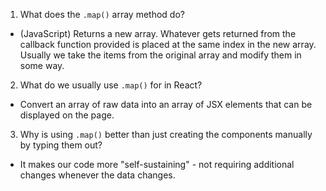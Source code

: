 1. What does the `.map()` array method do?
- (JavaScript) Returns a new array. Whatever gets returned from the callback
function provided is placed at the same index in the new array. Usually we take the items from the original array and modify them
in some way.

2. What do we usually use `.map()` for in React?
- Convert an array of raw data into an array of JSX elements that can be displayed on the page.


3. Why is using `.map()` better than just creating the components manually by typing them out?
- It makes our code more "self-sustaining" - not requiring additional changes whenever the data changes.